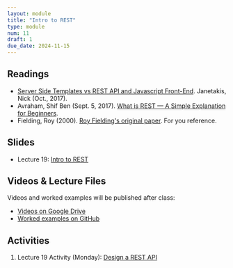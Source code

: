 ```yaml
---
layout: module
title: "Intro to REST"
type: module
num: 11
draft: 1
due_date: 2024-11-15
---
```


## Readings
* <a href="https://nickjanetakis.com/blog/server-side-templates-vs-rest-api-and-javascript-front-end" target="_blank">Server Side Templates vs REST API and Javascript Front-End</a>. Janetakis, Nick (Oct., 2017).
* Avraham, Shif Ben (Sept. 5, 2017). <a href="https://medium.com/extend/what-is-rest-a-simple-explanation-for-beginners-part-1-introduction-b4a072f8740f" target="_blank">What is REST — A Simple Explanation for Beginners</a>. 
* Fielding, Roy (2000). <a href="https://www.ics.uci.edu/~fielding/pubs/dissertation/rest_arch_style.htm" target="_blank">Roy Fielding's original paper</a>. For you reference.


## Slides
* Lecture 19: <a href="https://docs.google.com/presentation/d/1pu6MeTrgUTEiljevL_50X8b0bgJfKDMZV5jsn_QBOZ0/edit?usp=sharing" target="_blank">Intro to REST</a>


## Videos & Lecture Files
Videos and worked examples will be published after class:
* <a href="https://drive.google.com/drive/folders/1b0RGogU8P2rKJAtcRpxMspHB919GUAXT?usp=sharing" target="_blank">Videos on Google Drive</a>
* <a href="https://github.com/vanwars/csci344" target="_blank">Worked examples on GitHub</a>


## Activities
1. Lecture 19 Activity (Monday): <a href="https://docs.google.com/document/d/1J2Aym9HhVbZIHjE8s-Fs78ilxqv0Mx9xad279GaPUcI/edit#" target="_blank">Design a REST API</a>
